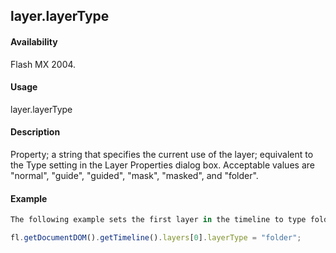 ## layer.layerType

#### Availability

Flash MX 2004.

#### Usage

layer.layerType

#### Description

Property; a string that specifies the current use of the layer; equivalent to the Type setting in the Layer Properties dialog box. Acceptable values are "normal", "guide", "guided", "mask", "masked", and "folder".

#### Example

```javascript
The following example sets the first layer in the timeline to type folder:

fl.getDocumentDOM().getTimeline().layers[0].layerType = "folder";

```